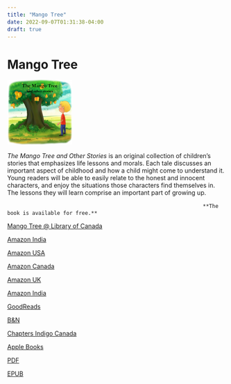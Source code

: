 ```yaml
---
title: "Mango Tree"
date: 2022-09-07T01:31:38-04:00
draft: true
---
```


# Mango Tree

![Mango Tree Cover](The_Mango_Tree_and_other_stories_cover-150x150.png)

*The Mango Tree and Other Stories* is an original collection of children’s stories that emphasizes life lessons and morals. Each tale discusses an important aspect of childhood and how a child might come to understand it. Young readers will be able to easily relate to the honest and innocent characters, and enjoy the situations those characters find themselves in. The lessons they will learn comprise an important part of growing up.

                                                                   **The book is available for free.**


[Mango Tree @ Library of Canada](https://bac-lac.on.worldcat.org/oclc/1036072416)

[Amazon India](https://www.amazon.in/Mango-Tree-Other-Stories-ebook/dp/B00BSHNR2M)

[Amazon USA](https://www.amazon.com/Mango-Tree-Other-Stories-ebook/dp/B00BSHNR2M)

[Amazon Canada](https://www.amazon.ca/Mango-Tree-Other-Stories-ebook/dp/B00BSHNR2M)

[Amazon UK](https://www.amazon.co.uk/Mango-Tree-Other-Stories-ebook/dp/B00BSHNR2M)

[Amazon India](https://www.amazon.in/Mango-Tree-Other-Stories-ebook/dp/B00BSHNR2M)

[GoodReads](https://www.goodreads.com/book/show/41883351-the-mango-tree-and-other-stories)

[B&N](https://www.barnesandnoble.com/w/the-mango-tree-and-other-stories-rachna-srivastava/1117927325;jsessionid=E4CABC6C0F2B031AF8F3E6ABCF9E4BD7.prodny_store01-atgap12?ean=9780988122444)

[Chapters Indigo Canada](https://www.chapters.indigo.ca/en-ca/books/the-mango-tree-and-other/9780988122444-item.html)

[Apple Books](https://books.apple.com/us/book/the-mango-tree-and-other-stories/id793892815)

[PDF](mango_tree.pdf)

[EPUB](https://www.lulu.com/shop/rachna-srivastava/the-mango-tree-and-other-stories/ebook/product-15gwnr2k.html)

